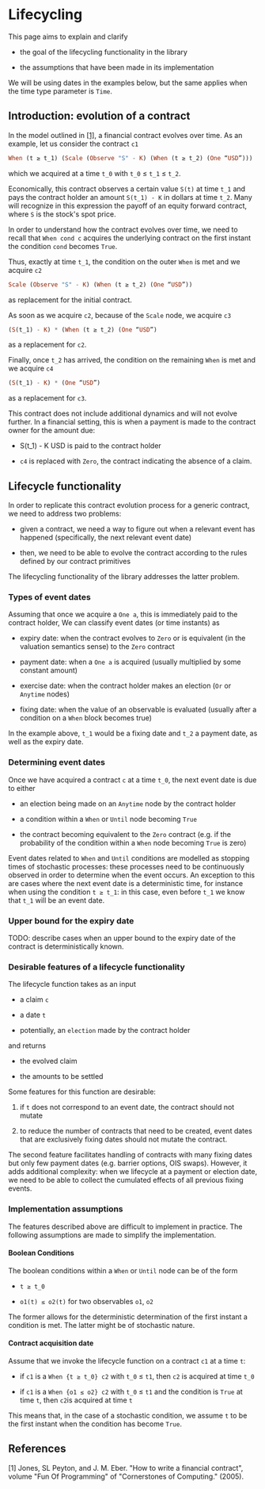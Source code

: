 # Lifecycling

This page aims to explain and clarify

- the goal of the lifecycling functionality in the library

- the assumptions that have been made in its implementation

We will be using dates in the examples below, but the same applies when the time type parameter is `Time`.

## Introduction: evolution of a contract

In the model outlined in [[1]](#1), a financial contract evolves over time. As an example, let us consider the contract `c1`

```Haskell
When (t ≥ t_1) (Scale (Observe "S" - K) (When (t ≥ t_2) (One “USD”)))
```

which we acquired at a time `t_0` with `t_0` ≤ `t_1` ≤ `t_2`.

Economically, this contract observes a certain value `S(t)` at time `t_1` and pays the contract holder an amount `S(t_1) - K` in dollars at time `t_2`. Many will recognize in this expression the payoff of an equity forward contract, where `S` is the stock's spot price.

In order to understand how the contract evolves over time, we need to recall that `When cond c` acquires the underlying contract on the first instant the condition `cond` becomes `True`.

Thus, exactly at time `t_1`, the condition on the outer `When` is met and we acquire `c2`

```Haskell
Scale (Observe "S" - K) (When (t ≥ t_2) (One “USD”))
```

as replacement for the initial contract.

As soon as we acquire `c2`, because of the `Scale` node, we acquire `c3`

```Haskell
(S(t_1) - K) * (When (t ≥ t_2) (One “USD”)
```

as a replacement for `c2`.

Finally, once `t_2` has arrived, the condition on the remaining `When` is met and we acquire `c4`

```Haskell
(S(t_1) - K) * (One “USD”)
```

as a replacement for `c3`.

This contract does not include additional dynamics and will not evolve further. In a financial setting, this is when a payment is made to the contract owner for the amount due:

- S(t_1) - K USD is paid to the contract holder

- `c4` is replaced with `Zero`, the contract indicating the absence of a claim.

## Lifecycle functionality

In order to replicate this contract evolution process for a generic contract, we need to address two problems:

- given a contract, we need a way to figure out when a relevant event has happened (specifically, the next relevant event date)

- then, we need to be able to evolve the contract according to the rules defined by our contract primitives

The lifecycling functionality of the library addresses the latter problem.

### Types of event dates

Assuming that once we acquire a `One a`, this is immediately paid to the contract holder, We can classify event dates (or time instants) as

- expiry date: when the contract evolves to `Zero` or is equivalent (in the valuation semantics sense) to the `Zero` contract

- payment date: when a `One a` is acquired (usually multiplied by some constant amount)

- exercise date: when the contract holder makes an election (`Or` or `Anytime` nodes)

- fixing date: when the value of an observable is evaluated (usually after a condition on a `When` block becomes true)

In the example above, `t_1` would be a fixing date and `t_2` a payment date, as well as the expiry date.

### Determining event dates

Once we have acquired a contract `c` at a time `t_0`, the next event date is due to either

- an election being made on an `Anytime` node by the contract holder

- a condition within a `When` or `Until` node becoming `True`

- the contract becoming equivalent to the `Zero` contract (e.g. if the probability of the condition within a `When` node becoming `True` is zero)

Event dates related to `When` and `Until` conditions are modelled as stopping times of stochastic processes: these processes need to be continuously observed in order to determine when the event occurs. An exception to this are cases where the next event date is a deterministic time, for instance when using the condition `t ≥ t_1`: in this case, even before `t_1` we know that `t_1` will be an event date.

### Upper bound for the expiry date

TODO: describe cases when an upper bound to the expiry date of the contract is deterministically known.

### Desirable features of a lifecycle functionality

The lifecycle function takes as an input

- a claim `c`

- a date `t`

- potentially, an `election` made by the contract holder

and returns

- the evolved claim

- the amounts to be settled

Some features for this function are desirable:

1. if `t` does not correspond to an event date, the contract should not mutate

2. to reduce the number of contracts that need to be created, event dates that are exclusively fixing dates should not mutate the contract.

The second feature facilitates handling of contracts with many fixing dates but only few payment dates (e.g. barrier options, OIS swaps). However, it adds additional complexity: when we lifecycle at a payment or election date, we need to be able to collect the cumulated effects of all previous fixing events.

### Implementation assumptions

The features described above are difficult to implement in practice. The following assumptions are made to simplify the implementation.

#### Boolean Conditions

The boolean conditions within a `When` or `Until` node can be of the form

- `t ≥ t_0`

- `o1(t) ≤ o2(t)` for two observables `o1`, `o2`

The former allows for the deterministic determination of the first instant a condition is met. The latter might be of stochastic nature.

#### Contract acquisition date

Assume that we invoke the lifecycle function on a contract `c1` at a time `t`:

- if `c1` is a `When {t ≥ t_0} c2` with `t_0` ≤ `t1`, then `c2` is acquired at time `t_0`

- if `c1` is a `When {o1 ≤ o2} c2` with `t_0` ≤ `t1` and the condition is `True` at time `t`, then `c2`is acquired at time `t`

This means that, in the case of a stochastic condition, we assume `t` to be the first instant when the condition has become `True`.

## References

<a id="1">[1]</a>
Jones, SL Peyton, and J. M. Eber.
"How to write a financial contract",
volume "Fun Of Programming" of "Cornerstones of Computing." (2005).
